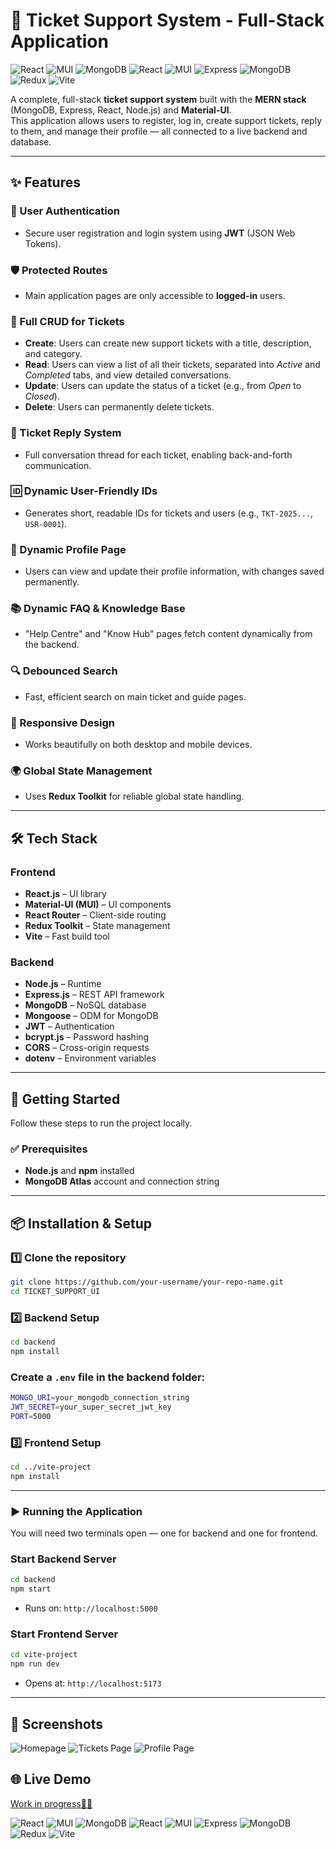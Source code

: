 # 🎫 Ticket Support System - Full-Stack Application

![React](https://img.shields.io/badge/React-18-blue) ![MUI](https://img.shields.io/badge/MUI-5-purple) ![MongoDB](https://img.shields.io/badge/MongoDB-6-brightgreen) ![React](https://img.shields.io/badge/React-18-blue?logo=react&logoColor=white) ![MUI](https://img.shields.io/badge/MUI-5-purple?logo=mui&logoColor=white) ![Express](https://img.shields.io/badge/Express-4-black?logo=express&logoColor=white) ![MongoDB](https://img.shields.io/badge/MongoDB-6-brightgreen?logo=mongodb&logoColor=white) ![Redux](https://img.shields.io/badge/Redux-Toolkit-purple?logo=redux&logoColor=white) ![Vite](https://img.shields.io/badge/Vite-5-yellow?logo=vite&logoColor=white)



A complete, full-stack **ticket support system** built with the **MERN stack** (MongoDB, Express, React, Node.js) and **Material-UI**.  
This application allows users to register, log in, create support tickets, reply to them, and manage their profile — all connected to a live backend and database.

---

## ✨ Features

### 🔐 User Authentication
- Secure user registration and login system using **JWT** (JSON Web Tokens).

### 🛡️ Protected Routes
- Main application pages are only accessible to **logged-in** users.

### 📝 Full CRUD for Tickets
- **Create**: Users can create new support tickets with a title, description, and category.
- **Read**: Users can view a list of all their tickets, separated into *Active* and *Completed* tabs, and view detailed conversations.
- **Update**: Users can update the status of a ticket (e.g., from *Open* to *Closed*).
- **Delete**: Users can permanently delete tickets.

### 💬 Ticket Reply System
- Full conversation thread for each ticket, enabling back-and-forth communication.

### 🆔 Dynamic User-Friendly IDs
- Generates short, readable IDs for tickets and users (e.g., `TKT-2025...`, `USR-0001`).

### 👤 Dynamic Profile Page
- Users can view and update their profile information, with changes saved permanently.

### 📚 Dynamic FAQ & Knowledge Base
- "Help Centre" and "Know Hub" pages fetch content dynamically from the backend.

### 🔍 Debounced Search
- Fast, efficient search on main ticket and guide pages.

### 📱 Responsive Design
- Works beautifully on both desktop and mobile devices.

### 🌍 Global State Management
- Uses **Redux Toolkit** for reliable global state handling.

---

## 🛠 Tech Stack

### **Frontend**
- **React.js** – UI library
- **Material-UI (MUI)** – UI components
- **React Router** – Client-side routing
- **Redux Toolkit** – State management
- **Vite** – Fast build tool

### **Backend**
- **Node.js** – Runtime
- **Express.js** – REST API framework
- **MongoDB** – NoSQL database
- **Mongoose** – ODM for MongoDB
- **JWT** – Authentication
- **bcrypt.js** – Password hashing
- **CORS** – Cross-origin requests
- **dotenv** – Environment variables

---

## 🚀 Getting Started

Follow these steps to run the project locally.

### ✅ Prerequisites
- **Node.js** and **npm** installed
- **MongoDB Atlas** account and connection string

---

## 📦 Installation & Setup

### 1️⃣ Clone the repository
```bash
git clone https://github.com/your-username/your-repo-name.git
cd TICKET_SUPPORT_UI
``` 

### 2️⃣ Backend Setup
```bash
cd backend
npm install
```

### Create a `.env` file in the backend folder:
```bash
MONGO_URI=your_mongodb_connection_string
JWT_SECRET=your_super_secret_jwt_key
PORT=5000
```

### 3️⃣ Frontend Setup
```bash
cd ../vite-project
npm install
```

---

### ▶️ Running the Application

You will need two terminals open — one for backend and one for frontend.

### Start Backend Server
```bash
cd backend
npm start
```
- Runs on: `http://localhost:5000`

### Start Frontend Server
```bash
cd vite-project
npm run dev
```
- Opens at: `http://localhost:5173`

---

## 📸 Screenshots

![Homepage](./screenshots/home.png)
![Tickets Page](./screenshots/tickets.png)
![Profile Page](./screenshots/profile.png)

## 🌐 Live Demo
[Work in progress👩‍🏭](https://your-app-link.com)

![React](https://img.shields.io/badge/React-18-blue)
![MUI](https://img.shields.io/badge/MUI-5-purple)
![MongoDB](https://img.shields.io/badge/MongoDB-6-brightgreen)
![React](https://img.shields.io/badge/React-18-blue?logo=react&logoColor=white)
![MUI](https://img.shields.io/badge/MUI-5-purple?logo=mui&logoColor=white)
![Express](https://img.shields.io/badge/Express-4-black?logo=express&logoColor=white)
![MongoDB](https://img.shields.io/badge/MongoDB-6-brightgreen?logo=mongodb&logoColor=white)
![Redux](https://img.shields.io/badge/Redux-Toolkit-purple?logo=redux&logoColor=white)
![Vite](https://img.shields.io/badge/Vite-5-yellow?logo=vite&logoColor=white)
